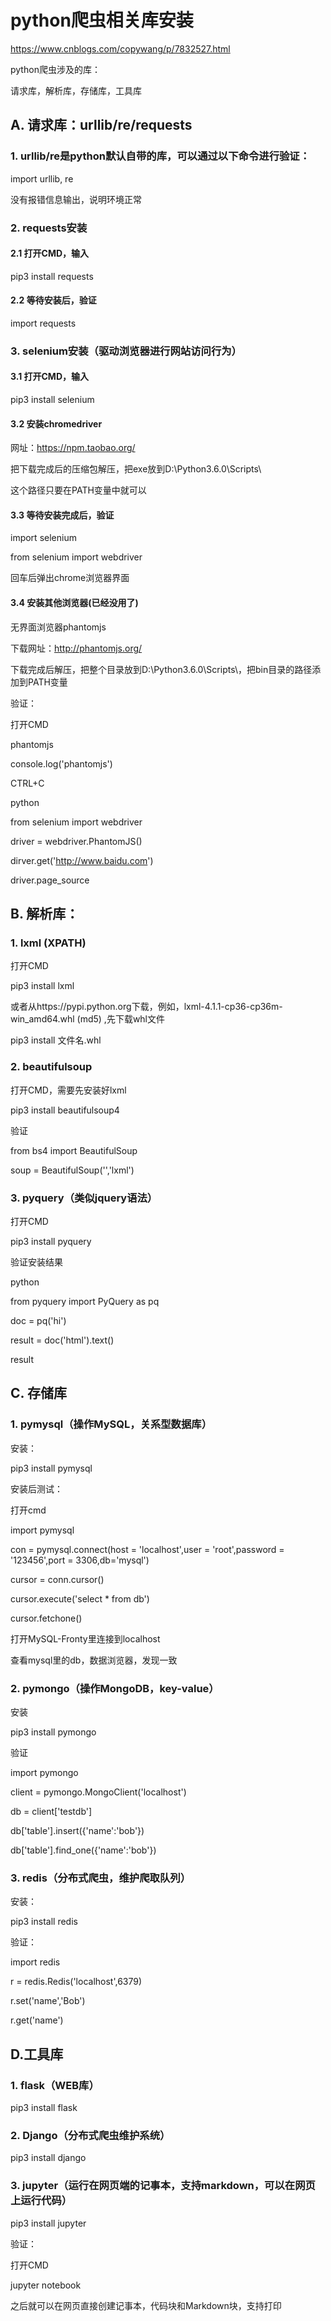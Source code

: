 # python爬虫相关库安装

https://www.cnblogs.com/copywang/p/7832527.html

python爬虫涉及的库：

请求库，解析库，存储库，工具库

## A. 请求库：urllib/re/requests

### 1. urllib/re是python默认自带的库，可以通过以下命令进行验证：

import urllib, re

没有报错信息输出，说明环境正常

### 2. requests安装

#### 2.1 打开CMD，输入

pip3 install requests

#### 2.2 等待安装后，验证

import requests

### 3. selenium安装（驱动浏览器进行网站访问行为）

#### 3.1 打开CMD，输入

pip3 install selenium

#### 3.2 安装chromedriver

网址：https://npm.taobao.org/

把下载完成后的压缩包解压，把exe放到D:\Python3.6.0\Scripts\

这个路径只要在PATH变量中就可以

#### 3.3 等待安装完成后，验证

import selenium

from selenium import webdriver

回车后弹出chrome浏览器界面

#### 3.4 安装其他浏览器(已经没用了)

无界面浏览器phantomjs

下载网址：http://phantomjs.org/

下载完成后解压，把整个目录放到D:\Python3.6.0\Scripts\，把bin目录的路径添加到PATH变量

验证：

打开CMD

phantomjs

console.log('phantomjs')

CTRL+C

python

from selenium import webdriver

driver = webdriver.PhantomJS()

dirver.get('http://www.baidu.com')

driver.page_source

## B. 解析库：

### 1. lxml (XPATH)

打开CMD

pip3 install lxml

或者从https://pypi.python.org下载，例如，lxml-4.1.1-cp36-cp36m-win_amd64.whl (md5) ,先下载whl文件

pip3 install 文件名.whl
 
### 2. beautifulsoup

打开CMD，需要先安装好lxml

pip3 install beautifulsoup4

验证

from bs4 import BeautifulSoup

soup = BeautifulSoup('<html></html>','lxml')
 
### 3. pyquery（类似jquery语法）

打开CMD

pip3 install pyquery

验证安装结果

python

from pyquery import PyQuery as pq

doc = pq('<html>hi</html>')

result = doc('html').text()

result

## C. 存储库

### 1. pymysql（操作MySQL，关系型数据库）

安装：

pip3 install pymysql

安装后测试：

打开cmd

import pymysql

con = pymysql.connect(host = 'localhost',user = 'root',password = '123456',port = 3306,db='mysql')

cursor = conn.cursor()

cursor.execute('select * from db')

cursor.fetchone()

打开MySQL-Fronty里连接到localhost

查看mysql里的db，数据浏览器，发现一致

### 2. pymongo（操作MongoDB，key-value）

安装

pip3 install pymongo

验证

import pymongo

client = pymongo.MongoClient('localhost')

db = client['testdb']

db['table'].insert({'name':'bob'})

db['table'].find_one({'name':'bob'})

### 3. redis（分布式爬虫，维护爬取队列）

安装：

pip3 install redis

验证：

import redis

r = redis.Redis('localhost',6379)

r.set('name','Bob')

r.get('name')

## D.工具库

### 1. flask（WEB库）

pip3 install flask

### 2. Django（分布式爬虫维护系统）

pip3 install django
 
### 3. jupyter（运行在网页端的记事本，支持markdown，可以在网页上运行代码）

pip3 install jupyter
 
验证：

打开CMD

jupyter notebook

之后就可以在网页直接创建记事本，代码块和Markdown块，支持打印


